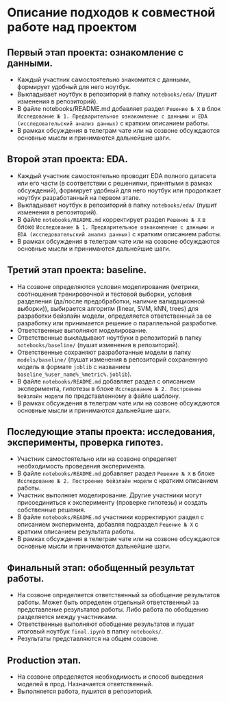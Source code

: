 # Описание подходов к совместной работе над проектом

## Первый этап проекта: ознакомление с данными.
- Каждый участник самостоятельно знакомится с данными, формирует удобный для него ноутбук.
- Выкладывает ноутбук в репозиторий в папку `notebooks/eda/` (пушит изменения в репозиторий).
- В файле notebooks/README.md добавляет раздел `Решение № Х` в блок `Исследование № 1. Предварительное ознакомление с данными и EDA (исследовательский анализ данных)` с кратким описанием работы.
- В рамках обсуждения в телеграм чате или на созвоне обсуждаются основные мысли и принимаются дальнейшие шаги.

## Второй этап проекта: EDA.
- Каждый участник самостоятельно проводит EDA полного датасета или его части (в соответствии с решениями, принятыми в рамках обсуждений), формирует удобный для него ноутбук или продолжает ноутбук разработанный на первом этапе.
- Выкладывает ноутбук в репозиторий в папку `notebooks/eda/` (пушит изменения в репозиторий).
- В файле `notebooks/README.md` корректирует раздел `Решение № Х` в блоке `Исследование № 1. Предварительное ознакомление с данными и EDA (исследовательский анализ данных)` с кратким описанием работы.
- В рамках обсуждения в телеграм чате или на созвоне обсуждаются основные мысли и принимаются дальнейшие шаги.

## Третий этап проекта: baseline.
- На созвоне определяются условия моделирования (метрики, соотношения тренировочной и тестовой выборки, условия разделения (да/после предобработки, наличие валидационной выборки)), выбирается алгоритм (linear, SVM, kNN, trees) для разработки бейзлайн модели, определяется ответственный за ее разработку или принимается решение о параллельной разработке.
- Ответственные выполняют моделирование.
- Ответственные выкладывают ноутбуки в репозиторий в папку `notebooks/baseline/` (пушат изменения в репозиторий).
- Ответственные сохраняют разработанные модели в папку `models/baseline/` (пушат изменения в репозиторий сохраненную модель в формате `joblib` с названием `baseline_%user_name%_%metric%.joblib`).
- В файле `notebooks/README.md` добавляет раздел с описанием эксперимента, гипотезы в блоке `Исследование № 2. Построение бейзлайн модели` по представленному в файле шаблону.
- В рамках обсуждения в телеграм чате или на созвоне обсуждаются основные мысли и принимаются дальнейшие шаги.

## Последующие этапы проекта: исследования, эксперименты, проверка гипотез.
- Участник самостоятельно или на созвоне определяет необходимость проведения эксперимента.
- В файле `notebooks/README.md` добавляет раздел `Решение № Х` в блоке `Исследование № 2. Построение бейзлайн модели` с кратким описанием работы.
- Участник выполняет моделирование. Другие участники могут присоединиться к эксперименту (проверке гипотезы) и создать собственные решения.
- В файле `notebooks/README.md` участники корректируют раздел с описанием эксперимента, добавляя подраздел `Решение № Х` с кратким описанием результата работы.
- В рамках обсуждения в телеграм чате или на созвоне обсуждаются основные мысли и принимаются дальнейшие шаги.

## Финальный этап: обобщенный результат работы.
- На созвоне определяется ответственный за обобщение результатов работы. Может быть определен отдельный ответственный за представление результатов работы. Либо работа по обобщению разделяется между участниками.
- Ответственные выполняют обобщение результатов и пушат итоговый ноутбук `final.ipynb` в папку `notebooks/`.
- Результаты представляются на общем созвоне. 

## Production этап.
- На созвоне определяется необходимость и способ выведения моделей в прод. Назначается ответственный.
- Выполняется работа, пушится в репозиторий.